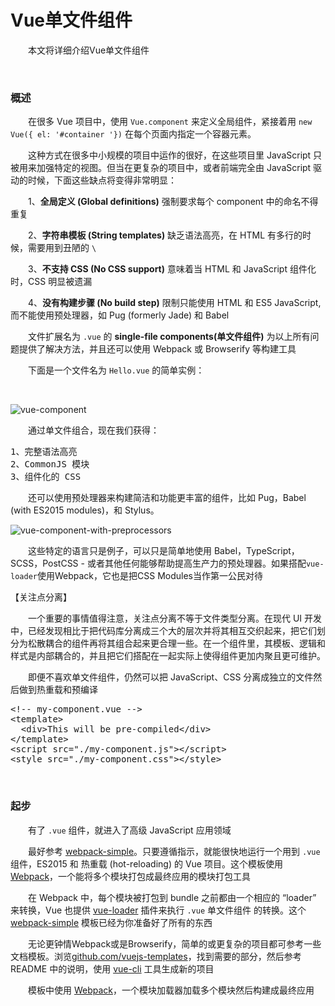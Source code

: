 # Vue单文件组件

　　本文将详细介绍Vue单文件组件

&nbsp;

### 概述

　　在很多 Vue 项目中，使用 `Vue.component` 来定义全局组件，紧接着用 `new Vue({ el: '#container '})` 在每个页面内指定一个容器元素。

　　这种方式在很多中小规模的项目中运作的很好，在这些项目里 JavaScript 只被用来加强特定的视图。但当在更复杂的项目中，或者前端完全由 JavaScript 驱动的时候，下面这些缺点将变得非常明显：

　　1、**全局定义 (Global definitions)** 强制要求每个 component 中的命名不得重复

　　2、**字符串模板 (String templates)** 缺乏语法高亮，在 HTML 有多行的时候，需要用到丑陋的 `\`

　　3、**不支持 CSS (No CSS support)** 意味着当 HTML 和 JavaScript 组件化时，CSS 明显被遗漏

　　4、**没有构建步骤 (No build step)** 限制只能使用 HTML 和 ES5 JavaScript, 而不能使用预处理器，如 Pug (formerly Jade) 和 Babel

　　文件扩展名为 `.vue` 的 **single-file components(单文件组件)** 为以上所有问题提供了解决方法，并且还可以使用 Webpack 或 Browserify 等构建工具

　　下面是一个文件名为 `Hello.vue` 的简单实例：

&nbsp;

![vue-component](https://cn.vuejs.org/images/vue-component.png)

　　通过单文件组合，现在我们获得：

<div>
<pre>1、完整语法高亮
2、CommonJS 模块
3、组件化的 CSS</pre>
</div>

　　还可以使用预处理器来构建简洁和功能更丰富的组件，比如 Pug，Babel (with ES2015 modules)，和 Stylus。

![vue-component-with-preprocessors](https://cn.vuejs.org/images/vue-component-with-preprocessors.png)

　　这些特定的语言只是例子，可以只是简单地使用 Babel，TypeScript，SCSS，PostCSS - 或者其他任何能够帮助提高生产力的预处理器。如果搭配`vue-loader`使用Webpack，它也是把CSS Modules当作第一公民对待

【关注点分离】

　　一个重要的事情值得注意，关注点分离不等于文件类型分离。在现代 UI 开发中，已经发现相比于把代码库分离成三个大的层次并将其相互交织起来，把它们划分为松散耦合的组件再将其组合起来更合理一些。在一个组件里，其模板、逻辑和样式是内部耦合的，并且把它们搭配在一起实际上使得组件更加内聚且更可维护。

　　即便不喜欢单文件组件，仍然可以把 JavaScript、CSS 分离成独立的文件然后做到热重载和预编译

<div>
<pre>&lt;!-- my-component.vue --&gt;
&lt;template&gt;
  &lt;div&gt;This will be pre-compiled&lt;/div&gt;
&lt;/template&gt;
&lt;script src="./my-component.js"&gt;&lt;/script&gt;
&lt;style src="./my-component.css"&gt;&lt;/style&gt;</pre>
</div>

&nbsp;

### 起步

　　有了 `.vue` 组件，就进入了高级 JavaScript 应用领域

　　最好参考 [webpack-simple](https://github.com/vuejs-templates/webpack-simple)。只要遵循指示，就能很快地运行一个用到 `.vue` 组件，ES2015 和 热重载 (hot-reloading) 的 Vue 项目。这个模板使用 [Webpack](https://webpack.github.io/)，一个能将多个模块打包成最终应用的模块打包工具

　　在 Webpack 中，每个模块被打包到 bundle 之前都由一个相应的 &ldquo;loader&rdquo; 来转换，Vue 也提供 [vue-loader](https://github.com/vuejs/vue-loader) 插件来执行 `.vue` 单文件组件 的转换。这个 [webpack-simple](https://github.com/vuejs-templates/webpack-simple) 模板已经为你准备好了所有的东西

　　无论更钟情Webpack或是Browserify，简单的或更复杂的项目都可参考一些文档模板。浏览[github.com/vuejs-templates](https://github.com/vuejs-templates)，找到需要的部分，然后参考 README 中的说明，使用 [vue-cli](https://github.com/vuejs/vue-cli) 工具生成新的项目

　　模板中使用 [Webpack](https://webpack.js.org/)，一个模块加载器加载多个模块然后构建成最终应用


